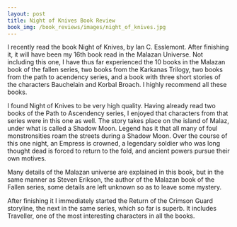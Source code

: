 ```yaml
---
layout: post
title: Night of Knives Book Review
book_img: /book_reviews/images/night_of_knives.jpg
---
```


I recently read the book Night of Knives, by Ian C. Esslemont. After finishing it, 
it will have been my 16th book read in the Malazan Universe.
Not including this one, I have thus far experienced the 10 books in the Malazan book of the fallen series, two books from the Karkanas Trilogy, 
two books from the path to acendency series, and a book with three short stories of the characters Bauchelain and Korbal Broach.
I highly recommend all these books.

I found Night of Knives to be very high quality. Having already read two books of the Path to Ascendency series,
I enjoyed that characters from that series were in this one as well. 
The story takes place on the island of Malaz, under what is called a Shadow Moon. 
Legend has it that all many of foul monstronsities roam the streets during a Shadow Moon. Over the course of this one night, 
an Empress is crowned, a legendary soldier who was long thought dead is forced to return to the fold, 
and ancient powers pursue their own motives.

Many details of the Malazan universe are explained in this book, 
but in the same manner as Steven Erikson, the author of the Malazan book of the Fallen series, 
some details are left unknown so as to leave some mystery.

After finishing it I immediately started the Return of the Crimson Guard storyline, the next in the same series, which so far is superb. It includes Traveller, 
one of the most interesting characters in all the books.  
